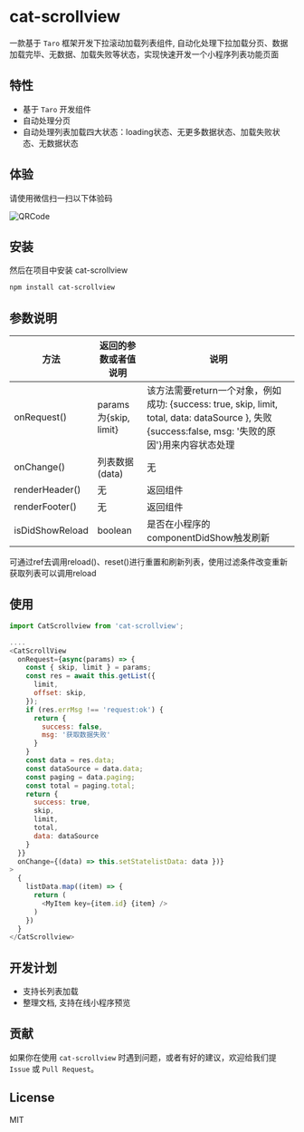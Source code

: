# cat-scrollview

一款基于 `Taro` 框架开发下拉滚动加载列表组件, 自动化处理下拉加载分页、数据加载完毕、无数据、加载失败等状态，实现快速开发一个小程序列表功能页面

## 特性

- 基于 `Taro` 开发组件
- 自动处理分页
- 自动处理列表加载四大状态：loading状态、无更多数据状态、加载失败状态、无数据状态
## 体验

请使用微信扫一扫以下体验码

![QRCode](https://upload-images.jianshu.io/upload_images/3118313-155e2004128c5ff9.jpg?imageMogr2/auto-orient/strip%7CimageView2/2/w/1240)
## 安装

然后在项目中安装 cat-scrollview

```bash
npm install cat-scrollview
```

## 参数说明
方法 | 返回的参数或者值说明 | 说明
------------ | ------------- | -------------
onRequest() | params为{skip, limit} | 该方法需要return一个对象，例如成功: {success: true, skip, limit, total, data: dataSource }, 失败{success:false, msg: '失败的原因'}用来内容状态处理
onChange() | 列表数据(data) | 无
renderHeader() | 无 | 返回组件
renderFooter() | 无 | 返回组件 
isDidShowReload | boolean | 是否在小程序的componentDidShow触发刷新


可通过ref去调用reload()、reset()进行重置和刷新列表，使用过滤条件改变重新获取列表可以调用reload
## 使用

```js
import CatScrollview from 'cat-scrollview';

....
<CatScrollView
  onRequest={async(params) => {
    const { skip, limit } = params;
    const res = await this.getList({
      limit,
      offset: skip,
    });
    if (res.errMsg !== 'request:ok') {
      return {
        success: false,
        msg: '获取数据失败'
      }
    }
    const data = res.data;
    const dataSource = data.data;
    const paging = data.paging;
    const total = paging.total;
    return {
      success: true,
      skip,
      limit,
      total,
      data: dataSource
    }
  }}
  onChange={(data) => this.setStatelistData: data })}
>
  {
    listData.map((item) => {
      return (
        <MyItem key={item.id} {item} />
      )
    })
  }
</CatScrollview>
```

## 开发计划
* 支持长列表加载
* 整理文档, 支持在线小程序预览

## 贡献

如果你在使用 `cat-scrollview` 时遇到问题，或者有好的建议，欢迎给我们提 `Issue` 或 `Pull Request`。

## License

MIT

[npm-version-image]: https://img.shields.io/npm/v/taro-ui.svg?style=flat-square
[npm-version-url]: https://www.npmjs.com/package/cat-scrollview
